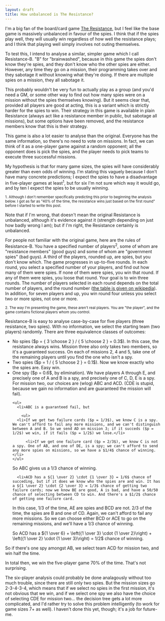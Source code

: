 ```yaml
---
layout: draft
title: How unbalanced is The Resistance?
---
```

I'm a big fan of the board/card game [The Resistance](http://en.wikipedia.org/wiki/The_Resistance_%28game%29), but I feel like the base game is massively unbalanced in favour of the spies. I think that if the spies play well, they will usually win regardless of how well the resistance plays; and I think that playing well simply involves not outing themselves.

To test this, I intend to analyse a similar, simpler game which I call Resistance-B. "B" for "brainwashed", because in this game the spies don't know they're spies, and they don't know who the other spies are either. However, any time they go on a mission, their programming takes over and they sabotage it without knowing what they're doing. If there are multiple spies on a mission, they all sabotage it.

This probably wouldn't be very fun to actually play as a group (and you'd need a GM, or some other way to find out how many spies were on a mission without the spies themselves knowing). But it seems clear that, provided all players are good at acting, this is a variant which is strictly harder for the spies to win. Their strategy in this game is available in plain Resistance (always act like a resistance member in public, but sabotage all missions), but some options have been removed, and the resistance members know that this is their strategy.

This game is also a lot easier to analyse than the original. Everyone has the same information, so there's no need to vote on missions. In fact, we can think of it as a one-player game against a random opponent; all the opponent does is pick the spies, and the player needs to pick teams to execute three successful missions.

My hypothesis is that for many game sizes, the spies will have considerably greater than even odds of winning. I'm stating this vaguely because I don't have many concrete predictions; I expect the spies to have a disadvantage in five-player games at least<sup>1</sup>, but for six I'm not sure which way it would go, and by ten I expect the spies to be usually winning.

<small>1. Although I don't remember specifically predicting this prior to beginning the analysis below. I got as far as "40% of the time, the resistance wins just based on the first round" before I started to write this post.</small>

Note that if I'm wrong, that doesn't mean the original Resistance is unbalanced, although it's evidence against it (strength depending on just how badly wrong I am); but if I'm right, the Resistance certainly is unbalanced.

For people not familiar with the original game, here are the rules of Resistance-B. You have a specified number of players<sup>2</sup>, some of whom are "resistance members" (good guys) and some of whom are "government spies" (bad guys). A third of the players, rounded up, are spies, but you don't know which. The game progresses in up-to-five rounds. In each round, you select a specified number of your players, and find out how many of them were spies. If none of them were spies, you win that round. If any of them were spies, you loose that round. Your goal is to win three rounds. The number of players selected in each round depends on the total number of players, and the round number ([the table is given on wikipedia](http://en.wikipedia.org/wiki/The_Resistance_%28game%29#Rounds)). In addition, for seven players and up, you win round four unless you select two or more spies, not one or more.

<small>2. The way I'm presenting the game, these aren't real players. You are "the player", and the game contains fictional players whom you control.</small>

Resistance-B is easy to analyse case-by-case for five players (three resistance, two spies). With no information, we select the starting team (two players) randomly. There are three equivalence classes of outcomes:

<ul>
  <li>No spies ($p = { 3 \choose 2 } / { 5 \choose 2 } = 0.3$). In this case, the resistance always wins. Mission three also only takes two members, so it's a guaranteed success. On each of missions 2, 4 and 5, take one of the remaining players until you find the one who isn't a spy.</li>

  <li>Two spies ($p = 1 / { 5 \choose 2 } = 0.1$). Now we know exactly who the spies are. Easy win.</li>

  <li>One spy ($p = 0.6$, by elimination). We have players A through E, and precisely one of A and B is a spy, and precisely one of C, D, E is a spy. For mission two, our choices are (wlog) ABC and ACD. (CDE is stupid, because we gain no information and are guaranteed the mission will fail).

    <ul>
      <li>ABC is a guaranteed fail, but

        <ul>
	  <li>If we get two failure cards ($p = 1/3$), we know C is a spy. We can't afford to fail any more missions, and we can't distinguish between A and B. So we send AD on mission 3; if it succeds ($p = 1/2$) we win, if it fails ($p = 1/2$) we lose.</li>

          <li>If we get one failure card ($p = 2/3$), we know C is not a spy. One of AB, and one of DE, is a spy; we can't afford to send any more spies on missions, so we have a $1/4$ chance of winning.</li>
	</ul>

So ABC gives us a $1/3$ chance of winning.</li>

      <li>ACD has a ${1 \over 2} \cdot {1 \over 3} = 1/6$ chance of succeding, but if it does we know who the spies are and win. It has a ${1 \over 2} \cdot {2 \over 3} = 1/3$ chance of getting two failure cards; now we know BE are good, A is bad, and have a 50/50 chance of selecting between CD to win. And there's a $1/2$ chance of getting one failure card.

In this case, $1/3$ of the time, AE are spies and BCD are not. $2/3$ of the time, the spies are B and one of CD. Again, we can't afford to fail any more missions. So we can choose either BCD or ACE to go on the remaining missions, and we'll have a $1/3$ chance of winning.

So ACD has a ${1 \over 6} + \left({1 \over 3} \cdot {1 \over 2}\right) + \left({1 \over 2} \cdot {1 \over 3}\right) = 1/2$ chance of winning.</li>
    </ul>

So if there's one spy amongst AB, we select team ACD for mission two, and win half the time.</li>
</ul>

In total then, we win the five-player game 70% of the time. That's not surprising.

The six-player analysis could probably be done analagously without too much trouble, since there are still only two spies. But the mission sizes go 2-3-4-3-4, which means that if we select no spies in the first mission, it's not obvious that we win, and if we select one spy we also have the choice of selecting CDE for mission two... the decision tree gets a lot more complicated, and I'd rather try to solve this problem intelligently (to work for game sizes 7+ as well). I haven't done this yet, though; it's a job for future-me.
